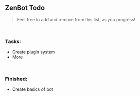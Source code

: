 ## ZenBot Todo

> Feel free to add and remove from this list, as you progress!

<br>

### Tasks:
- Create plugin system
- More

<br>

### Finished:
- Create basics of bot
